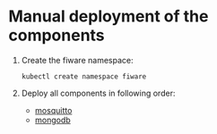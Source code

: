 # Manual deployment of the components

1. Create the fiware namespace:

    ```console
    kubectl create namespace fiware
    ```

2. Deploy all components in following order:

    - [mosquitto](../mosquitto/README.md)
    - [mongodb](../mongo/README.md)